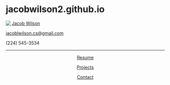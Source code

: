 # jacobwilson2.github.io
<div>
    <img src="CDMlogo.png" align="left">
    <p class="top"><u>Jacob Wilson</u><p>
    <p class="mid"><a href="mailto:jacoblwilson.cs@gmail.com">jacoblwilson.cs@gmail.com</a></p>
    <p class="bot">(224) 545-3534</p>
    </div>
    <hr>
    <div>
    <p class="body"><center><a href="resume.html">Resume<a/></center></p>
    <p class="body"><center><a href="projects.html">Projects</a></center></p>
    <p class="body"><center><a href="contact.html">Contact</a></center></p>
    </div>
